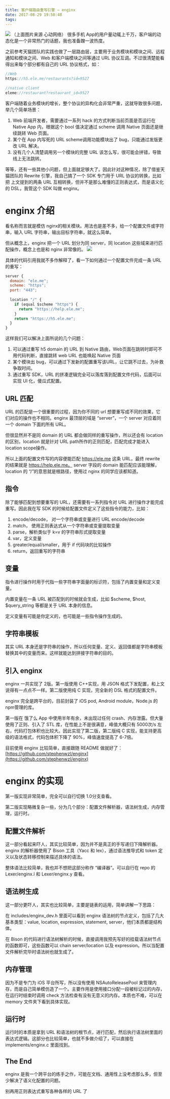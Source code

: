 ```yaml
---
title: 客户端路由重写引擎 — enginx
date: 2017-08-29 19:50:48
tags:
---
```

<img src="/images/TB1MVRfLVXXXXaKaXXXXXXXXXXX-800-545-768x523.jpg" style="max-width: 350px;"/>  
（上面图片来源 心动网络）  
很多手机 App的用户量动辄上千万，客户端的动态化是一个非常热门的话题，我也准备蹭一波热度。

<!--more-->

之前参考天猫团队的实践也做了一层路由层，主要用于业务模块和模块之间、远程通知和模块之间、Web 和客户端模块之间等通过 URL 协议互调。不过很清楚能看得出来每个部分都有自己的 URL 协议格式，如：

```javascript
//Web
https://h5.ele.me/restaurants?id=9527
 
//native client
eleme://restaurant?restaurant_id=9527

```

客户端随着业务模块的增长，整个协议的异构化会非常严重，这就导致很多问题，举几个简单场景：

1. Web 前端开发者，需要通过一系列 hack 的方式判断当前页面是否运行在 Native App 内，根据这个 bool 值决定通过 scheme 调用 Native 页面还是继续跳转 Web 页面。
2. 某个在 App 内写死的 URL scheme调用功能模块出了 bug，只能通过发版更改 URL 解决。
3. 没有几个人清楚调用另一个模块的完整 URL 该怎么写，很可能会拼错，导致线上无法跳转。  


等等，还有一些其他小问题，但上面就足够大了。因此针对这种情况，除了借鉴天猫团队的 Rewrite 引擎，我自己搞了一个 SDK 专门用于 URL 协议的转换，比如把 上文提到的两条 URL 互相转换，但并不是那么难懂的正则表达式，而是语义化的 DSL，我管这个 SDK 叫做 enginx。

# enginx 介绍

看名称而言就是模仿 nginx的相关模块。用法也是差不多，给一个配置文件或字符串，输入 URL 字符串，输出目标字符串，就这么简单。

但从概念上，enginx 把一个 URL 划分为同 server，同 location 这些域来进行匹配操作，概念上也是和 nginx 非常像的。
![](/images/%E5%B1%8F%E5%B9%95%E5%BF%AB%E7%85%A7-2017-08-29-%E4%B8%8B%E5%8D%884.04.34-768x610.png)


具体的代码引用我就不多作解释了，看一下如何通过一个配置文件完成一条 URL 的重写：


```javascript
server {
  domain: "ele.me";
  scheme: "https";
  port: "443";
 
  location "/" {
    if (equal $scheme "https") {
      return "https://help.ele.me";
    }
    return "https://h5.ele.me";
  }
}
```

这样我们可以解决上面所说的几个问题：

1. 可以通过重写 h5 domain 的 URL 到 Native 路由，Web页面在跳转时即可不用代码判断，直接跳转 web URL 也能唤起 Native 页面
2. 某个模块出 bug，可以通过下发新的配置重写该URL，让它跳不过去，为补救争取时间。
3. 通过重写 SDK，URL 的拼凑逻辑完全可以落库落到配置文件代码，后面可以实现 UI 化，傻瓜式配置。

## URL 匹配

URL 的匹配是一个很重要的过程，因为你不同的 url 想要重写成不同的效果，它们对应的操作也不相同。enginx 最顶层的域是 “server”，一个 server 对应着同一个 domain 下面的所有 URL。

但很显然并不是同 domain 的 URL 都会做同样的重写操作，所以还会有 location 的区别，location 就是针对 URL path所作的正则匹配，匹配完成才能进入 location scope操作。

所以上面的配置文件写的内容便能匹配 https://ele.me 这条 URL，最终 rewrite 的结果就是 https://help.ele.me。 server 字段的 domain 能匹配应该能理解， location 的 “/”的意思就是根路径，使用过 nginx 的同学应该都知道。

## 指令

除了能够匹配到想要重写的 URL，还需要有一系列指令对 URL 进行操作才能完成重写。因此我在写 SDK 的时候给配置文件定义了这些指令的能力，比如：

1. encode/decode， 对一个字符串或变量进行 URL encode/decode
2. match， 使用正则表达式从一个字符串或变量提取变量
3. parse，解析类似于 k=v 的字符串形式提取变量
4. var，定义变量
5. greater/equal/smaller，用于 if 代码块的比较操作
6. return，返回重写的字符串

## 变量
指令进行操作时用于代指一些字符串字面量的标识符，包括了内置变量和定义变量。

内置变量在一条 URL 被匹配到的时候就会生成，比如 $scheme, $host, $query_string 等都是关于 URL 本身的信息。

定义变量有可能是你定义的，也可能是一些指令操作生成的。

## 字符串模板
其实 URL 本身还是字符串的操作，所以任何变量、定义、返回值都是字符串模板替换其中的变量而来。这样就能达到拼接字符串的目的。

## 引入 enginx

enginx 一共实现了 2版。第一版使用 C++实现，用 JSON 格式下发配置，和上文说得有一点点不一样。第二版使用纯 C 实现，完全新的 DSL 格式的配置文件。

enginx 完全是跨平台的，目前封装了 iOS pod, Android module，Node.js 的 npm管理的库。

第一版在 饿了么 App 中使用半年有余，未出现过任何 crash、内存泄露。但大量使用了正则、引入了 STL 库，在性能上不是很满意，峰值大概只有 5000次/s 左右，代码打包体积也比较大。因此实现了第二版，第二版纯 C 实现，能支持更高级的语法格式，代码包体积下降了 90%，峰值速度提高了 6-7倍。

目前使用 enginx 比较简单，直接跟随 README 做就好了：[https://github.com/stephenwzl/enginx](https://github.com/stephenwzl/enginx)

# enginx 的实现
第一版实现非常简单，完全可以自行切换 1.0分支查看。

第二版实现略微复杂一些，分为几个部分：配置文件解析器，语法树生成，内存管理，运行时。

## 配置文件解析
这一部分看起来吓人，其实比较简单，因为并不是真正的手写递归下降解析器。enginx 的解析器使用了 Bison 工具（Yacc 和 lex），通过语法推导式和 token 定义以及状态转移控制来描述具体的语法。

整体语法比较简单，我也并不想把这部分称作 “编译器”。可以自行在 repo 的 Lexer/enginx.l 和 Lexer/enginx.y 查看。

## 语法树生成
这一部分更吓人，其实也比较简单，主要是链表的运用，简单讲解一下思路：

在 includes/enginx_dev.h 里面可以看到 enginx 语法树的节点定义，包括了几大基本类型：value, location, expression, statement, server，他们本质都是结构体。

在 Bison 的代码进行语法树解析的时候，直接调用我预先写好的挂载语法树节点的函数即可，这些函数可以 chain server/location 以及 expression。所以当配置文件解析完毕时语法树也就生成了。

## 内存管理
因为不是专门为 iOS 平台所写，所以没有使用 NSAutoReleasePool 来管理内存，而是自己简单模仿造了一个。主要作用是使用接口分配一段被标记过的内存，在运行时结束时调用 check 方法检查有没有无意义的内存。本质也不难，可以在 memory 文件夹下看到具体实现。

## 运行时
运行时的本质是拿到 URL 和语法树的根节点，进行匹配，然后执行语法树里面的表达式逻辑。这部分也比较简单，也就不多做介绍了，可以直接在 implements/enginx.c 里面找到。

## The End

enginx 是我一个跨平台的练手之作，可能在文档、通用性上没考虑那么多，但至少解决了语义化配置的问题。

别再用正则表达式重写各种各样的 URL 了
